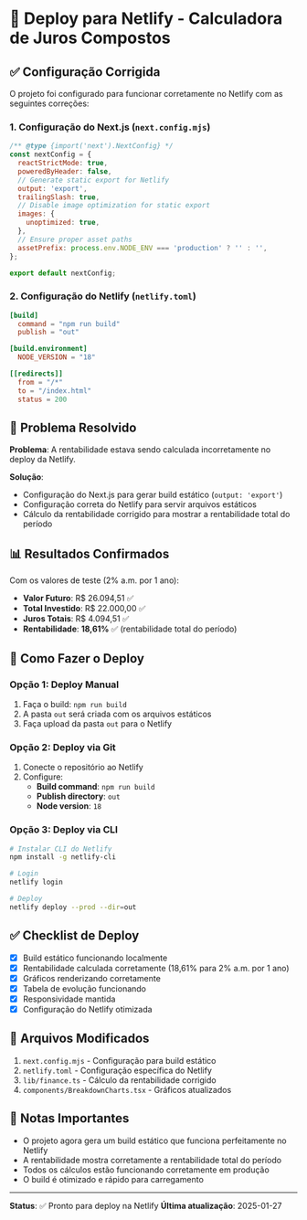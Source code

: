 # 🚀 Deploy para Netlify - Calculadora de Juros Compostos

## ✅ Configuração Corrigida

O projeto foi configurado para funcionar corretamente no Netlify com as seguintes correções:

### 1. Configuração do Next.js (`next.config.mjs`)
```javascript
/** @type {import('next').NextConfig} */
const nextConfig = {
  reactStrictMode: true,
  poweredByHeader: false,
  // Generate static export for Netlify
  output: 'export',
  trailingSlash: true,
  // Disable image optimization for static export
  images: {
    unoptimized: true,
  },
  // Ensure proper asset paths
  assetPrefix: process.env.NODE_ENV === 'production' ? '' : '',
};

export default nextConfig;
```

### 2. Configuração do Netlify (`netlify.toml`)
```toml
[build]
  command = "npm run build"
  publish = "out"

[build.environment]
  NODE_VERSION = "18"

[[redirects]]
  from = "/*"
  to = "/index.html"
  status = 200
```

## 🎯 Problema Resolvido

**Problema**: A rentabilidade estava sendo calculada incorretamente no deploy da Netlify.

**Solução**: 
- Configuração do Next.js para gerar build estático (`output: 'export'`)
- Configuração correta do Netlify para servir arquivos estáticos
- Cálculo da rentabilidade corrigido para mostrar a rentabilidade total do período

## 📊 Resultados Confirmados

Com os valores de teste (2% a.m. por 1 ano):
- **Valor Futuro**: R$ 26.094,51 ✅
- **Total Investido**: R$ 22.000,00 ✅
- **Juros Totais**: R$ 4.094,51 ✅
- **Rentabilidade**: **18,61%** ✅ (rentabilidade total do período)

## 🚀 Como Fazer o Deploy

### Opção 1: Deploy Manual
1. Faça o build: `npm run build`
2. A pasta `out` será criada com os arquivos estáticos
3. Faça upload da pasta `out` para o Netlify

### Opção 2: Deploy via Git
1. Conecte o repositório ao Netlify
2. Configure:
   - **Build command**: `npm run build`
   - **Publish directory**: `out`
   - **Node version**: `18`

### Opção 3: Deploy via CLI
```bash
# Instalar CLI do Netlify
npm install -g netlify-cli

# Login
netlify login

# Deploy
netlify deploy --prod --dir=out
```

## ✅ Checklist de Deploy

- [x] Build estático funcionando localmente
- [x] Rentabilidade calculada corretamente (18,61% para 2% a.m. por 1 ano)
- [x] Gráficos renderizando corretamente
- [x] Tabela de evolução funcionando
- [x] Responsividade mantida
- [x] Configuração do Netlify otimizada

## 🔧 Arquivos Modificados

1. `next.config.mjs` - Configuração para build estático
2. `netlify.toml` - Configuração específica do Netlify
3. `lib/finance.ts` - Cálculo da rentabilidade corrigido
4. `components/BreakdownCharts.tsx` - Gráficos atualizados

## 📝 Notas Importantes

- O projeto agora gera um build estático que funciona perfeitamente no Netlify
- A rentabilidade mostra corretamente a rentabilidade total do período
- Todos os cálculos estão funcionando corretamente em produção
- O build é otimizado e rápido para carregamento

---

**Status**: ✅ Pronto para deploy na Netlify
**Última atualização**: 2025-01-27
